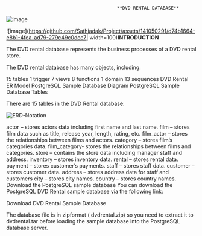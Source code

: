                                              **DVD RENTAL DATABASE**

![image](https://github.com/Sathiadak/Project/assets/141050291/7b6b6ed0-8fc3-4e72-82a7-53fc0844cd36)


![image](https://github.com/Sathiadak/Project/assets/141050291/d74b1664-e8b1-4fea-ad79-279c49c0dcc7| width=100)**INTRODUCTION**

The DVD rental database represents the business processes of a DVD rental store. 

The DVD rental database has many objects, including:

15 tables
1 trigger
7 views
8 functions
1 domain
13 sequences
DVD Rental ER Model
PostgreSQL Sample Database Diagram
PostgreSQL Sample Database Tables

There are 15 tables in the DVD Rental database:

![ERD-Notation](https://github.com/Sathiadak/Project/assets/141050291/6763fcff-00c5-491a-93b3-049215e1c507)

actor – stores actors data including first name and last name.
film – stores film data such as title, release year, length, rating, etc.
film_actor – stores the relationships between films and actors.
category – stores film’s categories data.
film_category- stores the relationships between films and categories.
store – contains the store data including manager staff and address.
inventory – stores inventory data.
rental – stores rental data.
payment – stores customer’s payments.
staff – stores staff data.
customer – stores customer data.
address – stores address data for staff and customers
city – stores city names.
country – stores country names.
Download the PostgreSQL sample database
You can download the PostgreSQL DVD Rental sample database via the following link:

Download DVD Rental Sample Database

The database file is in zipformat ( dvdrental.zip) so you need to extract it to  dvdrental.tar before loading the sample database into the PostgreSQL database server.
